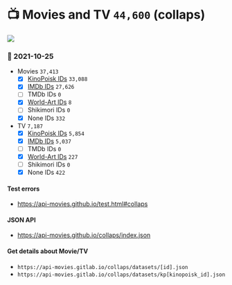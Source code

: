 # :tv: Movies and TV `44,600` (collaps)

<a href="https://API-Movies.github.io"><img src="https://API-Movies.github.io/banner.png?cache"></a>

### :date: 2021-10-25
- Movies `37,413`
  - [x] <a href="https://API-Movies.github.io/collaps/movie_kinopoisk_ids.json">KinoPoisk IDs</a> `33,088`
  - [x] <a href="https://API-Movies.github.io/collaps/movie_imdb_ids.json">IMDb IDs</a> `27,626`
  - [ ] TMDb IDs `0`
  - [x] <a href="https://API-Movies.github.io/collaps/movie_world_art_ids.json">World-Art IDs</a> `8`
  - [ ] Shikimori IDs `0`
  - [x] None IDs `332`
- TV `7,187`
  - [x] <a href="https://API-Movies.github.io/collaps/tv_kinopoisk_ids.json">KinoPoisk IDs</a> `5,854`
  - [x] <a href="https://API-Movies.github.io/collaps/tv_imdb_ids.json">IMDb IDs</a> `5,037`
  - [ ] TMDb IDs `0`
  - [x] <a href="https://API-Movies.github.io/collaps/tv_world_art_ids.json">World-Art IDs</a> `227`
  - [ ] Shikimori IDs `0`
  - [x] None IDs `422`
#### Test errors
- <a href='https://api-movies.github.io/test.html#collaps'>https://api-movies.github.io/test.html#collaps</a>
#### JSON API
- <a href='https://api-movies.github.io/collaps/index.json'>https://api-movies.github.io/collaps/index.json</a>
#### Get details about Movie/TV
- `https://api-movies.gitlab.io/collaps/datasets/[id].json`
- `https://api-movies.gitlab.io/collaps/datasets/kp[kinopoisk_id].json`
